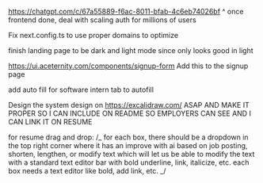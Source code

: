 https://chatgpt.com/c/67a55889-f6ac-8011-bfab-4c6eb74026bf
^ once frontend done, deal with scaling auth for millions of users

Fix next.config.ts to use proper domains to optimize

finish landing page to be dark and light mode since only looks good in light

https://ui.aceternity.com/components/signup-form Add this to the signup page

add auto fill for software intern tab to autofill

Design the system design on https://excalidraw.com/ ASAP AND MAKE IT PROPER SO I CAN INCLUDE ON README SO EMPLOYERS CAN SEE AND I CAN LINK IT ON RESUME

for resume drag and drop:
/_
for each box, there should be a dropdown in the top right corner where it has an improve with ai based on job posting, shorten, lengthen, or modify text which will let us be able to modify the text with a standard text editor bar with bold underline, link, italicize, etc.
each box needs a text editor like bold, add link, etc.
_/
